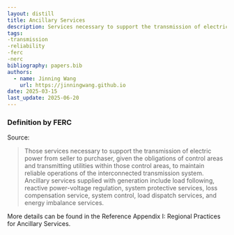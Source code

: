 ```yaml
---
layout: distill
title: Ancillary Services
description: Services necessary to support the transmission of electric power.
tags: 
-transmission 
-reliability 
-ferc 
-nerc
bibliography: papers.bib
authors:
  - name: Jinning Wang
    url: https://jinningwang.github.io
date: 2025-03-15
last_update: 2025-06-20
---
```


### Definition by FERC

Source: <d-cite key="ferc2020glossary"></d-cite>

> Those services necessary to support the transmission of electric power from seller to purchaser, given the obligations of control areas and transmitting utilities within those control areas, to maintain reliable operations of the interconnected transmission system. Ancillary services supplied with generation include load following, reactive power-voltage regulation, system protective services, loss compensation service, system control, load dispatch services, and energy imbalance services.

More details can be found in the Reference <d-cite key="nerc2011ancillary"></d-cite> Appendix I: Regional Practices for Ancillary Services.

<br>
